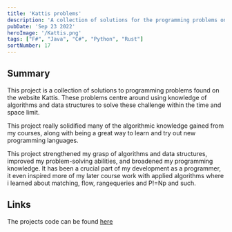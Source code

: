 ```yaml
---
title: 'Kattis problems'
description: 'A collection of solutions for the programming problems on Kattis'
pubDate: 'Sep 23 2022'
heroImage: '/Kattis.png'
tags: ["F#", "Java", "C#", "Python", "Rust"]
sortNumber: 17
---
```

## Summary

This project is a collection of solutions to programming problems found on the website Kattis.
These problems centre around using knowledge of algorithms and data structures to solve these challenge within the time and space limit.

This project really solidified many of the algorithmic knowledge gained from my courses, along with being a great way to learn and try out new programming languages.

This project strengthened my grasp of algorithms and data structures, improved my problem-solving abilities, and broadened my programming knowledge. It has been a crucial part of my development as a programmer, it even inspired more of my later course work with applied algorithms where i learned about matching, flow, rangequeries and P!=Np and such.
  
## Links

The projects code can be found [here](https://github.com/madswolf/Kattis)
